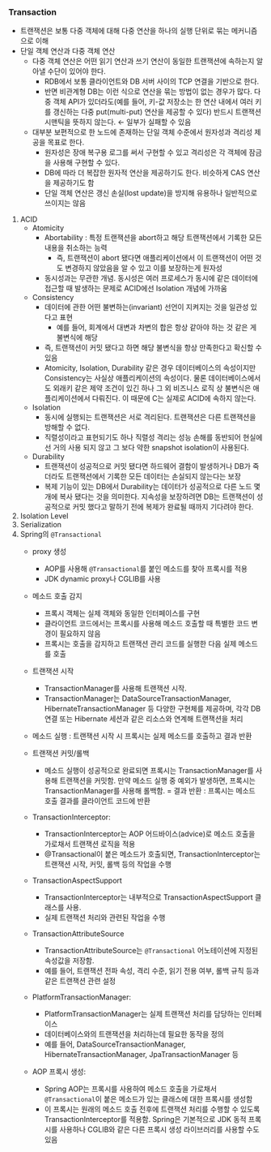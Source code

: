 ### Transaction

- 트랜잭션은 보통 다중 객체에 대해 다중 연산을 하나의 실행 단위로 묶는 메커니즘으로 이해
- 단일 객체 연산과 다중 객체 연산
    - 다중 객체 연산은 어떤 읽기 연산과 쓰기 연산이 동일한 트랜잭션에 속하는지 알아낼 수단이 있어야 한다.
        - RDB에서 보통 클라이언트와 DB 서버 사이의 TCP 연결을 기반으로 한다.
        - 반면 비관계형 DB는 이런 식으로 연산을 묶는 방법이 없는 경우가 많다. 다중 객체 API가 있더라도(예를 들어, 키-값 저장소는 한 연산 내에서 여러 키를 갱신하는 다중 put(multi-put) 연산을 제공할 수 있다) 반드시 트랜잭션 시맨틱을 뜻하지 않는다. ← 일부가 실패할 수 있음
    - 대부분 보편적으로 한 노드에 존재하는 단일 객체 수준에서 원자성과 격리성 제공을 목표로 한다.
        - 원자성은 장애 복구용 로그를 써서 구현할 수 있고 격리성은 각 객체에 잠금을 사용해 구현할 수 있다.
        - DB에 따라 더 복잡한 원자적 연산을 제공하기도 한다. 비슷하게 CAS 연산을 제공하기도 함
        - 단일 객체 연산은 갱신 손실(lost update)을 방지해 유용하나 일반적으로 쓰이지는 않음

1. ACID
    - Atomicity
        - Abortability : 특정 트랜잭션을 abort하고 해당 트랜잭션에서 기록한 모든 내용을 취소하는 능력
            - 즉, 트랜잭션이 abort 됐다면 애플리케이션에서 이 트랜잭션이 어떤 것도 변경하지 않았음을 알 수 있고 이를 보장하는게 원자성
        - 동시성과는 무관한 개념. 동시성은 여러 프로세스가 동시에 같은 데이터에 접근할 때 발생하는 문제로 ACID에선 Isolation 개념에 가까움
    - Consistency
        - 데이터에 관한 어떤 불변하는(invariant) 선언이 지켜지는 것을 일관성 있다고 표현
            - 예를 들어, 회계에서 대변과 차변의 합은 항상 같아야 하는 것 같은 게 불변식에 해당
        - 즉, 트랜잭션이 커밋 됐다고 하면 해당 불변식을 항상 만족한다고 확신할 수 있음
        - Atomicity, Isolation, Durability 같은 경우 데이터베이스의 속성이지만 Consistency는 사실상 애플리케이션의 속성이다. 물론 데이터베이스에서도 외래키 같은 제약 조건이 있긴 하나 그 외 비즈니스 로직 상 불변식은 애플리케이션에서 다뤄진다. 이 때문에 C는 실제로 ACID에 속하지 않는다.
    - Isolation
        - 동시에 실행되는 트랜잭션은 서로 격리된다. 트랜잭션은 다른 트랜잭션을 방해할 수 없다.
        - 직렬성이라고 표현되기도 하나 직렬성 격리는 성능 손해를 동반되어 현실에선 거의 사용 되지 않고 그 보다 약한 snapshot isolation이 사용된다.
    - Durability
        - 트랜잭션이 성공적으로 커밋 됐다면 하드웨어 결함이 발생하거나 DB가 죽더라도 트랜잭션에서 기록한 모든 데이터는 손실되지 않는다는 보장
        - 복제 기능이 있는 DB에서 Durability는 데이터가 성공적으로 다른 노드 몇 개에 복사 됐다는 것을 의미한다. 지속성을 보장하려면 DB는 트랜잭션이 성공적으로 커밋 했다고 말하기 전에 복제가 완료될 때까지 기다려야 한다.
2. Isolation Level
3. Serialization
4. Spring의 `@Transactional`
    - proxy 생성 
        - AOP를 사용해 `@Transactional`를 붙인 메소드를 찾아 프록시를 적용
        - JDK dynamic proxy나 CGLIB를 사용
    - 메소드 호출 감지
        - 프록시 객체는 실제 객체와 동일한 인터페이스를 구현
        - 클라이언트 코드에서는 프록시를 사용해 메소드 호출할 때 특별한 코드 변경이 필요하지 않음
        - 프록시는 호출을 감지하고 트랜잭션 관리 코드를 실행한 다음 실제 메소드를 호출
    - 트랜잭션 시작
        - TransactionManager를 사용해 트랜잭션 시작. 
        - TransactionManager는 DataSourceTransactionManager, HibernateTransactionManager 등 다양한 구현체를 제공하며, 각각 DB 연결 또는 Hibernate 세션과 같은 리소스와 연계해 트랜잭션을 처리
    - 메소드 실행 : 트랜잭션 시작 시 프록시는 실제 메소드를 호출하고 결과 반환
    - 트랜잭션 커밋/롤백 
        - 메소드 실행이 성공적으로 완료되면 프록시는 TransactionManager를 사용해 트랜잭션을 커밋함. 만약 메소드 실행 중 예외가 발생하면, 프록시는 TransactionManager를 사용해 롤백함.
    = 결과 반환 : 프록시는 메소드 호출 결과를 클라이언트 코드에 반환


    - TransactionInterceptor:
        - TransactionInterceptor는 AOP 어드바이스(advice)로 메소드 호출을 가로채서 트랜잭션 로직을 적용 
        - @Transactional이 붙은 메소드가 호출되면, TransactionInterceptor는 트랜잭션 시작, 커밋, 롤백 등의 작업을 수행

    - TransactionAspectSupport
        - TransactionInterceptor는 내부적으로 TransactionAspectSupport 클래스를 사용. 
        - 실제 트랜잭션 처리와 관련된 작업을 수행

    - TransactionAttributeSource
        - TransactionAttributeSource는 `@Transactional` 어노테이션에 지정된 속성값을 저장함. 
        - 예를 들어, 트랜잭션 전파 속성, 격리 수준, 읽기 전용 여부, 롤백 규칙 등과 같은 트랜잭션 관련 설정

    - PlatformTransactionManager:
        - PlatformTransactionManager는 실제 트랜잭션 처리를 담당하는 인터페이스
        - 데이터베이스와의 트랜잭션을 처리하는데 필요한 동작을 정의 
        - 예를 들어, DataSourceTransactionManager, HibernateTransactionManager, JpaTransactionManager 등

    - AOP 프록시 생성:
        - Spring AOP는 프록시를 사용하여 메소드 호출을 가로채서 `@Transactional`이 붙은 메소드가 있는 클래스에 대한 프록시를 생성함 
        - 이 프록시는 원래의 메소드 호출 전후에 트랜잭션 처리를 수행할 수 있도록 TransactionInterceptor를 적용함. Spring은 기본적으로 JDK 동적 프록시를 사용하나 CGLIB와 같은 다른 프록시 생성 라이브러리를 사용할 수도 있음




